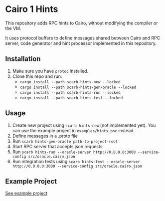 # Cairo 1 Hints

This repository adds RPC hints to Cairo, without modifying the compiler or the VM.

It uses protocol buffers to define messages shared between Cairo and RPC server, code generator and hint processor implemented in this repository.

## Installation

1. Make sure you have `protoc` installed.
2. Clone this repo and run:
    * `cargo install --path scarb-hints-new --locked`
    * `cargo install --path scarb-hints-gen-oracle --locked`
    * `cargo install --path scarb-hints-run --locked`
    * `cargo install --path scarb-hints-test --locked`

## Usage

1. Create new project using `scarb hints-new` (not implemented yet). You can use the example project in `examples/hints_poc` instead.
2. Define messages in a .proto file
3. Run `scarb hints-gen-oracle path-to-project-root`
4. Start RPC server that accepts json requests
5. Run `scarb hints-run --oracle-server http://0.0.0.0:3000 --service-config src/oracle.cairo.json`
6. Run integration tests using `scarb hints-test --oracle-server http://0.0.0.0:3000 --service-config src/oracle.cairo.json`


## Example Project
[See example project](https://github.com/reilabs/cairo-hints/tree/main/examples/hints_poc)
